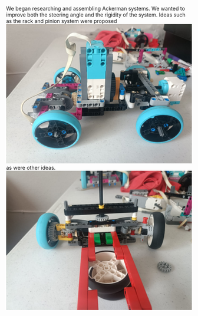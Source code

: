 We began researching and assembling Ackerman systems. We wanted to improve both the steering angle and the rigidity of the system. Ideas such as the rack and pinion system were proposed  ![Photos/Photos of the national/Ackerman system/IMG-20250718-WA0009.jpg](https://github.com/alex309-duarte/WRO_FutureEngineers_Q/blob/main/Photos/Photos%20of%20the%20national/Ackerman%20system/IMG-20250718-WA0009.jpg)     as were other ideas. ![Photos/Photos of the national/Ackerman system/IMG-20250718-WA0003.jpg](https://github.com/alex309-duarte/WRO_FutureEngineers_Q/blob/main/Photos/Photos%20of%20the%20national/Ackerman%20system/IMG-20250718-WA0003.jpg)

